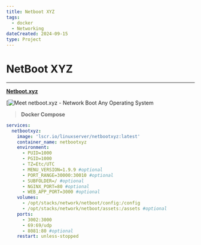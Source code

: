 ```yaml
---
title: Netboot XYZ
tags:
  - docker
  - Networking
dateCreated: 2024-09-15
type: Project
---
```

# NetBoot XYZ
----
**[Netboot.xyz](https://netboot.xyz/)**

[![Meet netboot.xyz - Network Boot Any Operating System](https://www.youtube.com/watch?v=4btW5x_clpg)

>**Docker Compose**

```yaml 
services:
  netbootxyz:
    image: 'lscr.io/linuxserver/netbootxyz:latest'
    container_name: netbootxyz
    environment:
      - PUID=1000
      - PGID=1000
      - TZ=Etc/UTC
      - MENU_VERSION=1.9.9 #optional
      - PORT_RANGE=30000:30010 #optional
      - SUBFOLDER=/ #optional
      - NGINX_PORT=80 #optional
      - WEB_APP_PORT=3000 #optional
    volumes:
      - /opt/stacks/network/netboot/config:/config
      - /opt/stacks/network/netboot/assets:/assets #optional
    ports:
      - 3002:3000
      - 69:69/udp
      - 8081:80 #optional
    restart: unless-stopped
```

